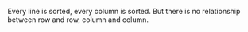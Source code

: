 
Every line is sorted,  every column is sorted. But there is no relationship between row and row, column and column.    

